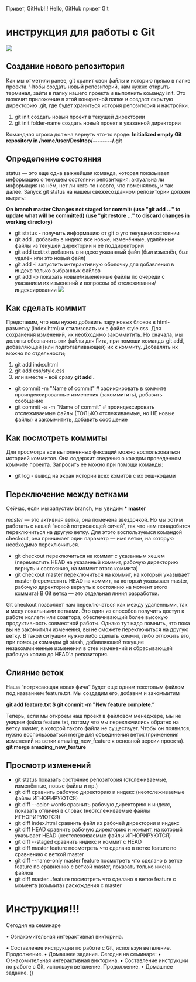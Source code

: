 Привет, GitHub!!!
Hello, GitHub
привет Git


# инструкция для работы с Git
![](file2.jpeg)

## Создание нового репозитория
Как мы отметили ранее, git хранит свои файлы и историю прямо в папке проекта. Чтобы создать новый репозиторий, нам нужно открыть терминал, зайти в папку нашего проекта и выполнить команду init. Это включит приложение в этой конкретной папке и создаст скрытую директорию .git, где будет храниться история репозитория и настройки.

1. git init              создать новый проект в текущей директории
2. git init folder-name  создать новый проект в указанной директории

Командная строка должна вернуть что-то вроде: **Initialized empty Git repository in /home/user/Desktop/--------/.git**

## Определение состояния
status — это еще одна важнейшая команда, которая показывает информацию о текущем состоянии репозитория: актуальна ли информация на нём, нет ли чего-то нового, что поменялось, и так далее. Запуск git status на нашем свежесозданном репозитории должен выдать:

**On branch master
Changes not staged for commit:
  (use "git add <file>..." to update what will be committed)
  (use "git restore <file>..." to discard changes in working directory)**
* git status - получить информацию от git о уго текущем состоянии
* git add . добавить в индекс все новые, изменённые, удалённые файлы из текущей директории и её поддиректорий
* git add text.txt  добавить в индекс указанный файл (был изменён, был удалён или это новый файл)
* git add -i  запустить интерактивную оболочку для добавления в индекс только выбранных файлов
* git add -p  показать новые/изменённые файлы по очереди с указанием их изменений и вопросом об отслеживании/индексировании
![](file1.jpeg)

## Как сделать коммит

Представим, что нам нужно добавить пару новых блоков в html-разметку (index.html) и стилизовать их в файле style.css. Для сохранения изменений, их необходимо закоммитить. Но сначала, мы должны обозначить эти файлы для Гита, при помощи команды git add, добавляющей (или подготавливающей) их к коммиту. Добавлять их можно по отдельности;

1. git add index.html
2. git add css/style.css
3. или вместе - всё сразу  **git add .**
* git commit -m "Name of commit"    # зафиксировать в коммите проиндексированные изменения (закоммитить), добавить сообщение
* git commit -a -m "Name of commit" # проиндексировать отслеживаемые файлы (ТОЛЬКО отслеживаемые, но НЕ новые файлы) и закоммитить, добавить сообщение

## Как посмотреть коммиты
Для просмотра все выполненных фиксаций можно воспользоваться историей коммитов. Она содержит сведения о каждом проведенном коммите проекта. Запросить ее можно при помощи команды:
*  git log - вывод на экран истории всех комитов с их хеш-кодами

## Переключение между ветками
Сейчас, если мы запустим branch, мы увидим __* master__

*master* — это активная ветка, она помечена звездочкой. Но мы хотим работать с нашей “новой потрясающей фичей”, так что нам понадобится переключиться на другую ветку. Для этого воспользуемся командой checkout, она принимает один параметр — имя ветки, на которую необходимо переключиться.            

* git checkout  переключиться на коммит с указанным хешем (переместить HEAD на указанный коммит, рабочую директорию вернуть к состоянию, на момент этого коммита)
* git checkout master переключиться на коммит, на который указывает master (переместить HEAD на коммит, на который указывает master, рабочую директорию вернуть к состоянию на момент этого коммита)
В Git ветка — это отдельная линия разработки. 

Git checkout позволяет нам переключаться как между удаленными, так и меду локальными ветками. Это один из способов получить доступ к работе коллеги или соавтора, обеспечивающий более высокую продуктивность совместной работы. Однако тут надо помнить, что пока вы не закомитили изменения, вы не сможете переключиться на другую ветку. В такой ситуации нужно либо сделать коммит, либо отложить его, при помощи команды git stash, добавляющей текущие незакоммиченные изменения в стек изменений и сбрасывающей рабочую копию до HEAD'а репозитория.

## Слияние веток
Наша “потрясающая новая фича” будет еще одним текстовым файлом под названием feature.txt. Мы создадим его, добавим и закоммитим 

__git add feature.txt
$ git commit -m "New feature complete.”__    

 Теперь, если мы откроем наш проект в файловом менеджере, мы не увидим файла feature.txt, потому что мы переключились обратно на ветку master, в которой такого файла не существует. Чтобы он появился, нужно воспользоваться merge для объединения веток (применения изменений из ветки amazing_new_feature к основной версии проекта).
**git merge amazing_new_feature**

## Просмотр изменений
* git status  показать состояние репозитория (отслеживаемые, изменённые, новые файлы и пр.)
* git diff   сравнить рабочую директорию и индекс (неотслеживаемые файлы ИГНОРИРУЮТСЯ)
* git diff --color-words  сравнить рабочую директорию и индекс, показать отличия в словах (неотслеживаемые файлы ИГНОРИРУЮТСЯ)
* git diff index.html   сравнить файл из рабочей директории и индекс
* git diff HEAD    сравнить рабочую директорию и коммит, на который указывает HEAD (неотслеживаемые файлы ИГНОРИРУЮТСЯ)
* git diff --staged      сравнить индекс и коммит с HEAD
* git diff master feature  посмотреть что сделано в ветке feature по сравнению с веткой master
* git diff --name-only master feature  посмотреть что сделано в ветке feature по сравнению с веткой master, показать только имена файлов
* git diff master...feature  посмотреть что сделано в ветке feature с момента (коммита) расхождения с master



# Инструкция!!!

Сегодня на семинаре

• Ознакомительная интерактивная викторина.


• Составление инструкции по работе с Git, используя ветвление. Продолжение.
• Домашнее задание.
Сегодня на семинаре:
• Ознакомительная интерактивная викторина.
• Составление инструкции по работе с Git, используя ветвление. Продолжение.
• Домашнее задание.
()
